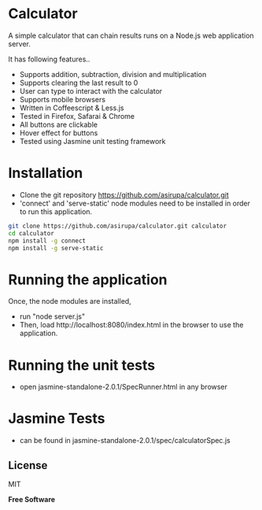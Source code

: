 Calculator
=========

A simple calculator that can chain results runs on a Node.js web application server.

It has following features..

 - Supports addition, subtraction, division and multiplication
 - Supports clearing the last result to 0
 - User can type to interact with the calculator
 - Supports mobile browsers
 - Written in Coffeescript & Less.js
 - Tested in Firefox, Safarai & Chrome
 - All buttons are clickable
 - Hover effect for buttons
 - Tested using Jasmine unit testing framework

Installation
=========

- Clone the git repository https://github.com/asirupa/calculator.git
- 'connect' and 'serve-static' node modules need to be installed in order to run this application.

 
 ```sh
git clone https://github.com/asirupa/calculator.git calculator
cd calculator
npm install -g connect
npm install -g serve-static

 ```

Running the application
=========

Once, the node modules are installed, 

- run "node server.js" 
- Then, load http://localhost:8080/index.html in the browser to use the application.

Running the unit tests
=========

- open jasmine-standalone-2.0.1/SpecRunner.html in any browser

Jasmine Tests
=========

- can be found in jasmine-standalone-2.0.1/spec/calculatorSpec.js

License
----

MIT


**Free Software**
